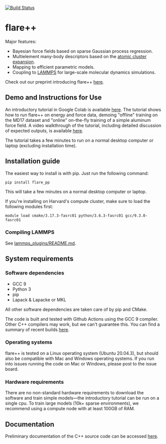 [![Build Status](https://github.com/mir-group/flare_pp/actions/workflows/main.yml/badge.svg)](https://github.com/mir-group/flare_pp/actions)

# flare++
Major features:
* Bayesian force fields based on sparse Gaussian process regression.
* Multielement many-body descriptors based on the [atomic cluster expansion](https://journals.aps.org/prb/abstract/10.1103/PhysRevB.99.014104).
* Mapping to efficient parametric models.
* Coupling to [LAMMPS](https://www.lammps.org/) for large-scale molecular dynamics simulations.

Check out our preprint introducing flare++ [here](https://arxiv.org/abs/2106.01949).

## Demo and Instructions for Use
An introductory tutorial in Google Colab is available [here](https://colab.research.google.com/drive/18_pTcWM19AUiksaRyCgg9BCpVyw744xv). The tutorial shows how to run flare++ on energy and force data, demoing "offline" training on the MD17 dataset and "online" on-the-fly training of a simple aluminum force field. A video walkthrough of the tutorial, including detailed discussion of expected outputs, is available [here](https://youtu.be/-FH_VqRQrso).

The tutorial takes a few minutes to run on a normal desktop computer or laptop (excluding installation time).

## Installation guide
The easiest way to install is with pip. Just run the following command:
```
pip install flare_pp
```
This will take a few minutes on a normal desktop computer or laptop.

If you're installing on Harvard's compute cluster, make sure to load the following modules first:
```
module load cmake/3.17.3-fasrc01 python/3.6.3-fasrc01 gcc/9.3.0-fasrc01
```

### Compiling LAMMPS
See [lammps_plugins/README.md](https://github.com/mir-group/flare_pp/blob/master/lammps_plugins/README.md).

## System requirements
### Software dependencies
* GCC 9
* Python 3
* pip
* Lapack & Lapacke or MKL

All other software dependencies are taken care of by pip and CMake.

The code is built and tested with Github Actions using the GCC 9 compiler. Other C++ compilers may work, but we can't guarantee this. You can find a summary of recent builds [here](https://github.com/mir-group/flare_pp/actions).

### Operating systems
flare++ is tested on a Linux operating system (Ubuntu 20.04.3), but should also be compatible with Mac and Windows operating systems. If you run into issues running the code on Mac or Windows, please post to the issue board.

### Hardware requirements
There are no non-standard hardware requirements to download the software and train simple models&mdash;the introductory tutorial can be run on a single cpu. To train large models (10k+ sparse environments), we recommend using a compute node with at least 100GB of RAM.

## Documentation
Preliminary documentation of the C++ source code can be accessed [here](https://mir-group.github.io/flare_pp/). 
